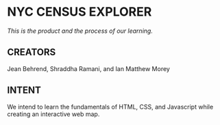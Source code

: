 # NYC CENSUS EXPLORER
*This is the product and the process of our learning.*


## CREATORS
Jean Behrend, Shraddha Ramani, and Ian Matthew Morey


## INTENT
We intend to learn the fundamentals of HTML, CSS, and Javascript while creating an interactive web map.

